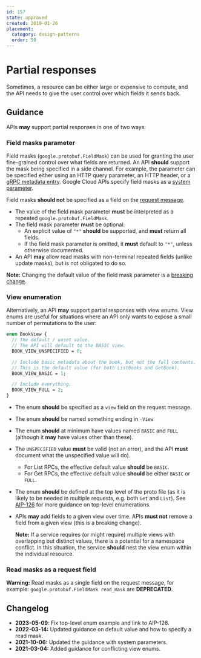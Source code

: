```yaml
---
id: 157
state: approved
created: 2019-01-26
placement:
  category: design-patterns
  order: 50
---
```


# Partial responses

Sometimes, a resource can be either large or expensive to compute, and the API
needs to give the user control over which fields it sends back.

## Guidance

APIs **may** support partial responses in one of two ways:

### Field masks parameter

Field masks (`google.protobuf.FieldMask`) can be used for granting the user
fine-grained control over what fields are returned. An API **should** support the mask being specified
in a side channel. For example, the parameter can be specified either using an HTTP query
parameter, an HTTP header, or a [gRPC metadata entry][1]. Google Cloud APIs specify field masks as a [system parameter][0].

Field masks **should not** be specified as a field on the [request message](./0157.md#read-masks-as-a-request-field).

- The value of the field mask parameter **must** be interpreted as a repeated `google.protobuf.FieldMask`.
- The field mask parameter **must** be optional:
  - An explicit value of `"*"` **should** be supported, and **must** return all fields.
  - If the field mask parameter is omitted, it **must** default to `"*"`, unless otherwise documented.
- An API **may** allow read masks with non-terminal repeated fields (unlike
  update masks), but is not obligated to do so.

**Note:** Changing the default value of the field mask parameter is a [breaking change](../0180.md#semantic-changes).

### View enumeration

Alternatively, an API **may** support partial responses with view enums.
View enums are useful for situations where an API only wants to expose a small
number of permutations to the user:

```proto
enum BookView {
  // The default / unset value.
  // The API will default to the BASIC view.
  BOOK_VIEW_UNSPECIFIED = 0;

  // Include basic metadata about the book, but not the full contents.
  // This is the default value (for both ListBooks and GetBook).
  BOOK_VIEW_BASIC = 1;

  // Include everything.
  BOOK_VIEW_FULL = 2;
}
```

- The enum **should** be specified as a `view` field on the request message.
- The enum **should** be named something ending in `-View`
- The enum **should** at minimum have values named `BASIC` and `FULL` (although
  it **may** have values other than these).
- The `UNSPECIFIED` value **must** be valid (not an error), and the API
  **must** document what the unspecified value will do).
  - For List RPCs, the effective default value **should** be `BASIC`.
  - For Get RPCs, the effective default value **should** be either `BASIC` or
    `FULL`.
- The enum **should** be defined at the top level of the proto file (as it is
  likely to be needed in multiple requests, e.g. both `Get` and `List`). See
  [AIP-126][] for more guidance on top-level enumerations.
- APIs **may** add fields to a given view over time. APIs **must not** remove a
  field from a given view (this is a breaking change).

  **Note:** If a service requires (or might require) multiple views with
  overlapping but distinct values, there is a potential for a namespace
  conflict. In this situation, the service **should** nest the view enum within
  the individual resource.

### Read masks as a request field

**Warning:** Read masks as a single field on the request message, for example: `google.protobuf.FieldMask read_mask` are **DEPRECATED**.

## Changelog

- **2023-05-09**: Fix top-level enum example and link to AIP-126.
- **2022-03-14:** Updated guidance on default value and how to specify a read mask.
- **2021-10-06:** Updated the guidance with system parameters.
- **2021-03-04:** Added guidance for conflicting view enums.

[0]: https://cloud.google.com/apis/docs/system-parameters
[1]: https://grpc.io/docs/what-is-grpc/core-concepts/#metadata
[AIP-126]: ./0126.md
